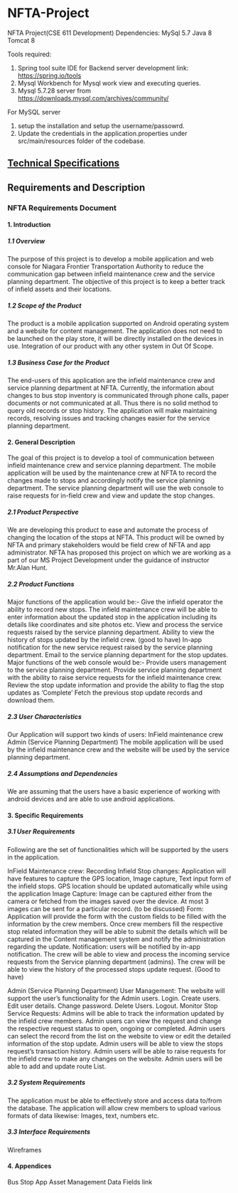 # NFTA-Project
NFTA Project(CSE 611 Development)
Dependencies:
MySql 5.7
Java 8
Tomcat 8

Tools required:
1) Spring tool suite IDE for Backend server development link: https://spring.io/tools
2) Mysql Workbench for Mysql work view and executing queries.
3) Mysql 5.7.28 server from https://downloads.mysql.com/archives/community/

For MySQL server
1) setup the installation and setup the username/passowrd.
2) Update the credentials in the application.properties under src/main/resources folder of the codebase.

## [Technical Specifications](https://github.com/anujbhargava94/NFTA-Server/blob/master/TechnicalSpecifications.md)

## Requirements and Description

### NFTA Requirements Document
  
#### 1. Introduction
##### 1.1 Overview
The purpose of this project is to develop a mobile application and web console for Niagara Frontier Transportation Authority to reduce the communication gap between infield maintenance crew and the service planning department. The objective of this project is to keep a better track of infield assets and their locations. 

##### 1.2 Scope of the Product
The product is a mobile application supported on Android operating system and a website for content management. The application does not need to be launched on the play store, it will be directly installed on the devices in use. Integration of our product with any other system in Out Of Scope.

##### 1.3 Business Case for the Product
The end-users of this application are the infield maintenance crew and service planning department at NFTA. Currently, the information about changes to bus stop inventory is communicated through phone calls, paper documents or not communicated at all. Thus there is no solid method to query old records or stop history. The application will make maintaining records, resolving issues and tracking changes easier for the service planning department.

#### 2. General Description 
The goal of this project is to develop a tool of communication between infield maintenance crew and service planning department. The mobile application will be used by the maintenance crew at NFTA to record the changes made to stops and accordingly notify the service planning department. The service planning department will use the web console to raise requests for in-field crew and view and update the stop changes. 
##### 2.1 Product Perspective
We are developing this product to ease and automate the process of changing the location of the stops at NFTA. This product will be owned by NFTA  and primary stakeholders would be field crew of NFTA and app administrator. NFTA has proposed this project on which we are working as a part of our MS Project Development under the guidance of instructor Mr.Alan Hunt.
##### 2.2 Product Functions
Major functions of the application would be:- 
Give the infield operator the ability to record new stops. 
The infield maintenance crew will be able to enter information about the updated stop in the application including its details like coordinates and site photos etc.
View and process the service requests raised by the service planning department.
Ability to view the history of stops updated by the infield crew. (good to have)
In-app notification for the new service request raised by the service planning department.
Email to the service planning department for the stop updates.
Major functions of the web console would be:-
Provide users management to the service planning department.
Provide service planning department with the ability to raise service requests for the infield maintenance crew.
Review the stop update information and provide the ability to flag the stop updates as ‘Complete’
Fetch the previous stop update records and download them.
##### 2.3 User Characteristics
Our Application will support two kinds of users:
InField maintenance crew
Admin (Service Planning Department)
The mobile application will be used by the infield maintenance crew and the website will be used by the service planning department.

##### 2.4 Assumptions and Dependencies
We are assuming that the users have a basic experience of working with android devices and are able to use android applications. 
#### 3. Specific Requirements
##### 3.1 User Requirements
Following are the set of functionalities which will be supported by the users in the application.

InField Maintenance crew:
Recording Infield Stop changes: Application will have features to capture the GPS location, Image capture, Text input form of the infield stops.
GPS location should  be updated automatically while using the application
Image Capture: Image can be captured either from the camera or fetched from the images saved over the device. At most 3 images can be sent for a particular record. (to be discussed)
Form: Application will provide the form with the custom fields to be filled with the information by the crew members. 
Once crew members fill the respective stop related information they will be able to submit the details which will be captured in the Content management system and notify the administration regarding the update. 
Notification: users will be notified by in-app notification.
The crew will be able to view and process the incoming service requests from the Service planning department (admins).
The crew will be able to view the history of the processed stops update request. (Good to have)

Admin (Service Planning Department)
User Management: The website will support the user’s functionality for the Admin users.
Login.
Create users.
Edit user details.
Change password.
Delete Users.
Logout.
Monitor Stop Service Requests: Admins will be able to track the information updated by the infield crew members. 
Admin users can view the request and change the respective request status to open, ongoing or completed. 
Admin users can select the record from the list on the website to view or edit the detailed information of the stop update.
Admin users will be able to view the stops request’s transaction history.
Admin users will be able to raise requests for the infield crew to make any changes on the website.
Admin users will be able to add and update route List.

##### 3.2 System Requirements

The application must be able to effectively store and access data to/from the database.
The application will allow crew members to upload various formats of data likewise: Images, text, numbers etc.

##### 3.3 Interface Requirements
Wireframes
#### 4. Appendices
Bus Stop App Asset Management Data Fields link








